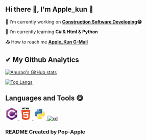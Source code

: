 ## Hi there 👋,  I'm Apple_kun 🍎

🔭 I'm currently working on **[Construction Software Developing](https://user-images.githubusercontent.com/101918076/166414164-528d97c9-62a3-4739-bb9a-657bc1021b83.jpg)😁**


🌱 I’m currently learning **C# & Html & Python**

📤 How to reach me **[Apple_Kun G-Mail](Apple.kun.Play@gmail.com)**

## ✔ My Github Analytics

[![Anurag's GitHub stats](https://github-readme-stats.vercel.app/api?username=Pop-Apple&theme=blueberry)](https://github.com/anuraghazra/github-readme-stats)

[![Top Langs](https://github-readme-stats.vercel.app/api/top-langs/?username=Pop-Apple&theme=blueberry)](https://github.com/anuraghazra/github-readme-stats)

## Languages and Tools 😋
<p align="left"> <a href="https://www.w3schools.com/cs/" target="_blank" rel="noreferrer"> <img src="https://raw.githubusercontent.com/devicons/devicon/master/icons/csharp/csharp-original.svg" alt="csharp" width="40" height="40"/> </a> <a href="https://www.w3.org/html/" target="_blank" rel="noreferrer"> <img src="https://raw.githubusercontent.com/devicons/devicon/master/icons/html5/html5-original-wordmark.svg" alt="html5" width="40" height="40"/> </a> <a href="https://www.python.org" target="_blank" rel="noreferrer"> <img src="https://raw.githubusercontent.com/devicons/devicon/master/icons/python/python-original.svg" alt="python" width="40" height="40"/> </a> <a href="https://www.adobe.com/products/xd.html" target="_blank" rel="noreferrer"> <img src="https://cdn.worldvectorlogo.com/logos/adobe-xd.svg" alt="xd" width="40" height="40"/> </a> </p>

### README Created by Pop-Apple
